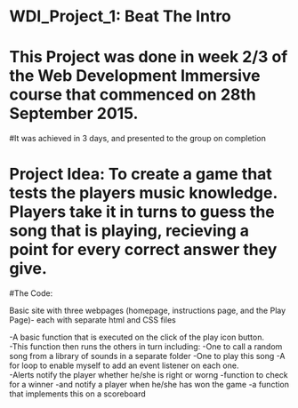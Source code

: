 # WDI_Project_1: Beat The Intro

# This Project was done in week 2/3 of the Web Development Immersive course that commenced on 28th September 2015.

#It was achieved in 3 days, and presented to the group on completion

# Project Idea: To create a game that tests the players music knowledge.  Players take it in turns to guess the song that is playing, recieving a point for every correct answer they give.

#The Code:

Basic site with three webpages (homepage, instructions page, and the Play Page)- each with separate html and CSS files

-A basic function that is executed on the click of the play icon button.  
-This function then runs the others in turn including:
-One to call a random song from a library of sounds in a separate folder
-One to play this song
-A for loop to enable myself to add an event listener on each one.  
-Alerts notify the player whether he/she is right or worng
-function to check for a winner
-and notify a player when he/she has won the game
-a function that implements this on a scoreboard


<!-- name of the projects and all sub-modules and libraries (sometimes they are named different and very confusing to new users)
descriptions of all the project, and all sub-modules and libraries
5-line code snippet on how its used (if it's a library)
copyright and licensing information (or "Read LICENSE")
instruction to grab the documentation
instructions to install, configure, and to run the programs
instruction to grab the latest code and detailed instructions to build it (or quick overview and "Read INSTALL")
list of authors or "Read AUTHORS"
instructions to submit bugs, feature requests, submit patches, join mailing list, get announcements, or join the user or dev community in other forms
other contact info (email address, website, company name, address, etc)
a brief history if it's a replacement or a fork of something else
legal notices (crypto stuff)



 -->